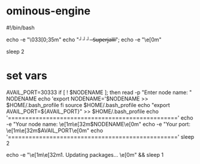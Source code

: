 # ominous-engine
#!/bin/bash

echo -e "\033[0;35m"
echo "┘┘┘ ̶ ̶S̶u̶p̶e̶r̶j̶a̶l̶l̶l̶";
echo -e "\e[0m"

sleep 2

# set vars
AVAIL_PORT=30333
if [ ! $NODENAME ]; then
	read -p "Enter node name: " NODENAME
	echo 'export NODENAME='$NODENAME >> $HOME/.bash_profile
fi
source $HOME/.bash_profile
echo "export AVAIL_PORT=${AVAIL_PORT}" >> $HOME/.bash_profile
echo '================================================='
echo -e "Your node name: \e[1m\e[32m$NODENAME\e[0m"
echo -e "Your port: \e[1m\e[32m$AVAIL_PORT\e[0m"
echo '================================================='
sleep 2

echo -e "\e[1m\e[32m1. Updating packages... \e[0m" && sleep 1
